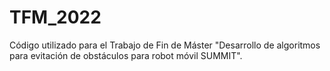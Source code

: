 # TFM_2022
Código utilizado para el Trabajo de Fin de Máster "Desarrollo de algoritmos para evitación de obstáculos para robot móvil SUMMIT".
